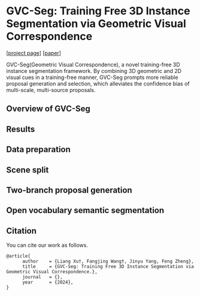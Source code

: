 # GVC-Seg: Training Free 3D Instance Segmentation via  Geometric Visual Correspondence

[[project page](https://liangxu123.github.io/GVC/)] [[paper](https://arxiv.org/pdf/)]

GVC-Seg(Geometric Visual Correspondence), a novel training-free 3D instance segmentation framework. By combining 3D geometric and 2D visual cues in a training-free manner, GVC-Seg prompts more reliable proposal generation and selection, which alleviates the confidence bias of multi-scale, multi-source proposals.

## Overview of GVC-Seg


## Results


## Data preparation 


## Scene split 


## Two-branch proposal generation


## Open vocabulary semantic segmentation


## Citation

You can cite our work as follows.
```
@article{
      author    = {Liang Xu†, Fangjing Wang†, Jinyu Yang, Feng Zheng},
      title     = {GVC-Seg: Training Free 3D Instance Segmentation via  Geometric Visual Correspondence.},
      journal   = {},
      year      = {2024},
}
```


